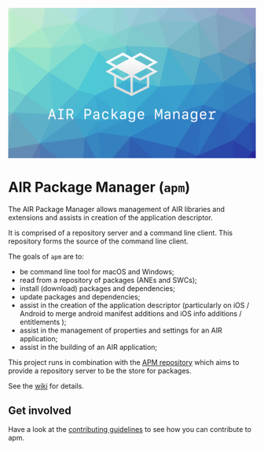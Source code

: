 
![](images/hero.png)

# AIR Package Manager (`apm`)

The AIR Package Manager allows management of AIR libraries and extensions and assists in creation of the application descriptor.

It is comprised of a repository server and a command line client. This repository forms the source of the command line client.

The goals of `apm` are to:

- be command line tool for macOS and Windows;
- read from a repository of packages (ANEs and SWCs);
- install (download) packages and dependencies;
- update packages and dependencies;
- assist in the creation of the application descriptor (particularly on iOS / Android to merge android manifest additions and iOS info additions / entitlements );
- assist in the management of properties and settings for an AIR application;
- assist in the building of an AIR application;

This project runs in combination with the [APM repository](https://github.com/airsdk/apm-repository) which aims to provide a repository server to be the store for packages.

See the [wiki](https://github.com/airsdk/apm/wiki) for details.

## Get involved

Have a look at the [contributing guidelines](https://github.com/airsdk/apm/blob/master/.github/CONTRIBUTING.md) to see how you can contribute to apm.
